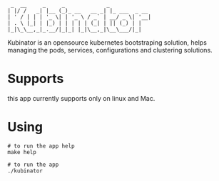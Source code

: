 ```
 _  __     _     _             _
| |/ /   _| |__ (_)_ __   __ _| |_ ___  _ __
| ' / | | | '_ \| | '_ \ / _` | __/ _ \| '__|
| . \ |_| | |_) | | | | | (_| | || (_) | |
|_|\_\__,_|_.__/|_|_| |_|\__,_|\__\___/|_|
```
Kubinator is an opensource kubernetes bootstraping solution, helps managing the pods, services, configurations and clustering solutions.

# Supports
this app currently supports only on linux and Mac.

# Using
```
# to run the app help
make help

# to run the app
./kubinator
```
